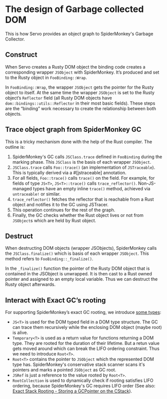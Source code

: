 # The design of Garbage collected DOM

This is how Servo provides an object graph to SpiderMonkey's Garbage Collector.

## Construct
When Servo creates a Rusty DOM object the binding code creates a corresponding wrapper `JSObject` with SpiderMonkey. It’s produced and set to the Rusty object in `FooBinding::Wrap`.

In `FooBinding::Wrap`, the wrapper `JSObject` gets the pointer for the Rusty object to itself. At the same time the wrapper `JSObject` is set to the Rusty object’s `Reflector` field (all Rusty DOM objects have `dom::bindings::utils::Reflector` in their most basic fields). These steps are the “binding” work necessary to create the relationship between both objects.


## Trace object graph from SpiderMonkey GC
This is a tricky mechanism done with the help of the Rust compiler.
The outline is:

1. SpiderMonkey's GC calls `JSClass.trace` defined in `FooBinding` during the marking phase. This `JSClass` is the basis of each wrapper `JSObject`.
2. `JSClass.trace` calls `Foo::trace()` (an implementation of `JSTraceable`).
     This is typically derived via a #[jstraceable] annotation.
3. For all fields, `Foo::trace()`
   calls `trace()` on the field. For example, for fields of type `JS<T>`, `JS<T>::trace()` calls
   `trace_reflector()`. Non-JS-managed types have an empty inline `trace()` method, achieved via `untraceable!` or similar.
4. `trace_reflector()` fetches the reflector that is reachable from a Rust object and notifies it to the GC using JSTracer.
5. This operation continues for the rest of the graph.
6. Finally, the GC checks whether the Rust object lives or not from `JSObject`s which are held by Rust object.


## Destruct
When destructing DOM objects (wrapper JSObjects), SpiderMonkey calls the `JSClass.finalize()` which is basis of each wrapper `JSObject`. This method refers to `FooBinding::_finalize()`.

In the `_finalize()` function the pointer of the Rusty DOM object that is contained in the JSObject is unwrapped. It is then cast to a Rust owned pointer and assigned to an empty local variable. Thus we can destruct the Rusty object afterwards.


## Interact with Exact GC’s rooting
For supporting SpiderMonkey’s exact GC rooting, we introduce [some types](https://github.com/mozilla/servo/wiki/Using-DOM-types):

- `JS<T>` is used for the DOM typed field in a DOM type structure. The GC can trace them recursively while the enclosing DOM object (maybe root) is alive.
- `Temporary<T>` is used as a return value for functions returning a DOM type. They are rooted for the duration of their lifetime. But a retun value gets moved around which can break the LIFO ordering constraint. Thus we need to introduce `Root<T>`.
- `Root<T>` contains the pointer to `JSObject` which the represented DOM type has. SpiderMonkey's conservative stack scanner scans it's pointers and marks a pointed `JSObject` as GC root.
- `JSRef` is just a reference to the value rooted by `Root<T>`.
- `RootCollection` is used to dynamically check if rooting satisfies LIFO ordering, because SpiderMonkey's GC requires LIFO order (See also: [Exact Stack Rooting - Storing a GCPointer on the CStack](https://developer.mozilla.org/en-US/docs/Mozilla/Projects/SpiderMonkey/Internals/GC/Exact_Stack_Rooting)).
